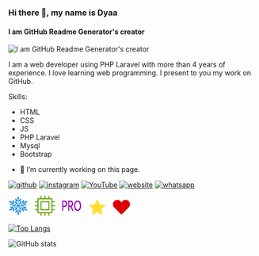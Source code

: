 ### Hi there 👋, my name is Dyaa
#### I am GitHub Readme Generator's creator 
![I am GitHub Readme Generator's creator ](https://www.lucidcrystal.co.uk/images/logos/laravel-logo.svg)

I am a web developer using PHP Laravel with more than 4 years of experience. I love learning web programming. I present to you my work on GitHub.

Skills: 
* HTML
* CSS
* JS
* PHP Laravel
* Mysql
* Bootstrap
- 🔭 I’m currently working on this page. 


[<img src='https://cdn.jsdelivr.net/npm/simple-icons@3.0.1/icons/github.svg' alt='github' height='40'>](https://github.com/dyaasiyam)  [<img src='https://cdn.jsdelivr.net/npm/simple-icons@3.0.1/icons/instagram.svg' alt='instagram' height='40'>](https://www.instagram.com/https://www.instagram.com/dyaasiam//)  [<img src='https://cdn.jsdelivr.net/npm/simple-icons@3.0.1/icons/youtube.svg' alt='YouTube' height='40'>](https://www.youtube.com/channel/https://www.youtube.com/channel/UCgJN7_w1vX-J18d-vfKeEDA)  [<img src='https://cdn.jsdelivr.net/npm/simple-icons@3.0.1/icons/icloud.svg' alt='website' height='40'>](https://dyaasiyam.github.io/Personal-site/)  [<img src='https://cdn.jsdelivr.net/npm/simple-icons@3.0.1/icons/whatsapp.svg' alt='whatsapp' height='40'>](https://wa.me/+9725957391)  

<a href='https://archiveprogram.github.com/'><img src='https://raw.githubusercontent.com/acervenky/animated-github-badges/master/assets/acbadge.gif' width='40' height='40'></a> <a href='https://docs.github.com/en/developers'><img src='https://raw.githubusercontent.com/acervenky/animated-github-badges/master/assets/devbadge.gif' width='40' height='40'></a> <a href='https://github.com/pricing'><img src='https://raw.githubusercontent.com/acervenky/animated-github-badges/master/assets/pro.gif' width='40' height='40'></a> <a href='https://stars.github.com/'><img src='https://raw.githubusercontent.com/acervenky/animated-github-badges/master/assets/starbadge.gif' width='35' height='35'></a> <a href='https://docs.github.com/en/github/supporting-the-open-source-community-with-github-sponsors'><img src='https://raw.githubusercontent.com/acervenky/animated-github-badges/master/assets/sponsorbadge.gif' width='35' height='35'></a> 

[![Top Langs](https://github-readme-stats.vercel.app/api/top-langs/?username=dyaasiyam)](https://github.com/anuraghazra/github-readme-stats)

![GitHub stats](https://github-readme-stats.vercel.app/api?username=dyaasiyam&show_icons=true&count_private=true)  

